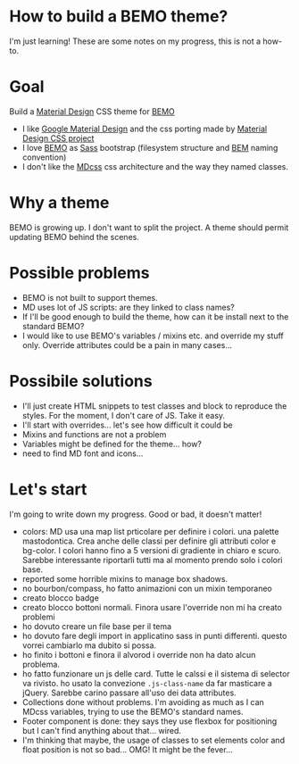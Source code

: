 # How to build a BEMO theme?

I'm just learning! These are some notes on my progress, this is not a how-to.

# Goal

Build a [Material Design][material-design] CSS theme for [BEMO][bemo]

* I like [Google Material Design][material-design] and the css porting made by [Material Design CSS project][materializecss] 
* I love [BEMO](https://github.com/cantierecreativo/bemo) as [Sass][sass] bootstrap (filesystem structure and [BEM][bem] naming convention)
* I don't like the [MDcss][materializecss] css architecture and the way they named classes.

[bemo]: https://github.com/cantierecreativo/bemo
[sass]: http://sass-lang.com/
[bem]: https://bem.info/
[material-design]: http://www.google.com/design/spec/material-design/introduction.html
[materializecss]: http://materializecss.com/

# Why a theme

BEMO is growing up. I don't want to split the project. A theme should permit updating BEMO behind the scenes.

# Possible problems

* BEMO is not built to support themes.
* MD uses lot of JS scripts: are they linked to class names?
* If I'll be good enough to build the theme, how can it be install next to the standard BEMO?
* I would like to use BEMO's variables / mixins etc. and override my stuff only. Override attributes could be a pain in many cases...  

# Possibile solutions

* I'll just create HTML snippets to test classes and block to reproduce the styles. For the moment, I don't care of JS. Take it easy.
* I'll start with overrides... let's see how difficult it could be
* Mixins and functions are not a problem
* Variables might be defined for the theme... how?
* need to find MD font and icons...

# Let's start

I'm going to write down my progress. Good or bad, it doesn't matter!

* colors: MD usa una map list prticolare per definire i colori. una palette mastodontica. Crea anche delle classi per definire gli attributi color e bg-color. I colori hanno fino a 5 versioni di gradiente in chiaro e scuro. Sarebbe interessante riportarli tutti ma al momento prendo  solo i colori base.
* reported some horrible mixins to manage box shadows.
* no bourbon/compass, ho fatto animazioni con un mixin temporaneo
* creato blocco badge
* creato blocco bottoni normali. Finora usare l'override non mi ha creato problemi
* ho dovuto creare un file base per il tema
* ho dovuto fare degli import in applicatino sass in punti differenti. questo vorrei cambiarlo ma dubito si possa.
* ho finito i bottoni e finora il alvorod i override non ha dato alcun problema.
* ho fatto funzionare un js delle card. Tutte le calssi e il sistema di selector va rivisto. ho usato la convezione  ```.js-class-name``` da far masticare a jQuery. Sarebbe carino passare all'uso dei data attributes.
* Collections done without problems. I'm avoiding as much as I can MDcss variables, trying to use the BEMO's standard names.
* Footer component is done: they says they use flexbox for positioning but I can't find anything about that... wired.
* I'm thinking that maybe, the usage of classes to set elements color and float position is not so bad... OMG! It might be the fever...


